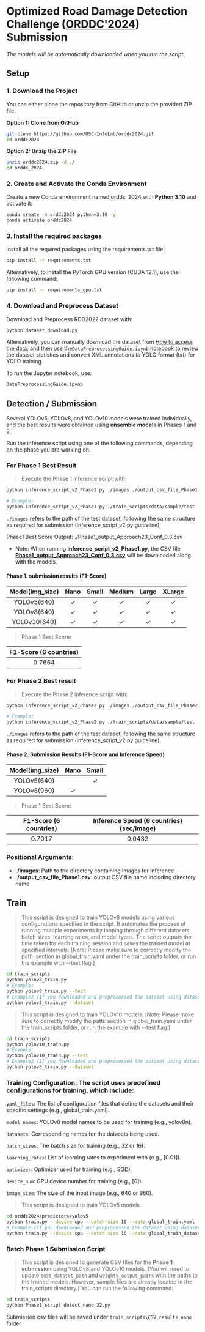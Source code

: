 # Optimized Road Damage Detection Challenge ([ORDDC'2024](https://orddc2024.sekilab.global/)) Submission

*The models will be automatically downloaded when you run the script.*

## Setup

### 1. Download the Project

You can either clone the repository from GitHub or unzip the provided ZIP file.

**Option 1: Clone from GitHub**

```bash
git clone https://github.com/USC-InfoLab/orddc2024.git
cd orddc2024
```
**Option 2: Unzip the ZIP File**

```bash
unzip orddc2024.zip -d ./
cd orddc_2024
```

### 2. Create and Activate the Conda Environment

Create a new Conda environment named orddc_2024 with **Python 3.10** and activate it:
```bash
conda create -n orddc2024 python=3.10 -y
conda activate orddc2024
```

### 3. Install the required packages

Install all the required packages using the requirements.txt file:
```bash
pip install -r requirements.txt
```
Alternatively, to install the PyTorch GPU version (CUDA 12.1), use the following command:
```bash
pip install -r requirements_gpu.txt
```

### 4. Download and Preprocess Dataset

Download and Preprocess RDD2022 dataset with:
```bash
python dataset_download.py
```
Alternatively, you can manually download the dataset from [How to access the data](https://figshare.com/articles/dataset/RDD2022_-_The_multi-national_Road_Damage_Dataset_released_through_CRDDC_2022/21431547/1), and then use the`DataPreprocessingGuide.ipynb` notebook to review the dataset statistics and convert XML annotations to YOLO format (txt) for YOLO training.

To run the Jupyter notebook, use:
```bash
DataPreprocessingGuide.ipynb
```


## Detection / Submission

Several YOLOv5, YOLOv8, and YOLOv10 models were trained individually, 
and the best results were obtained using **ensemble model**s in Phases 1 and 2.

Run the inference script using one of the following commands, depending on the phase you are working on.

### For Phase 1 Best Result
> Execute the Phase 1 inference script with:
```bash
python inference_script_v2_Phase1.py ./images ./output_csv_file_Phase1.csv

# Example:
python inference_script_v2_Phase1.py ./train_scripts/data/sample/test ./output_csv_file_Phase1.csv
```
`./images` refers to the path of the test dataset, following the same structure as required for submission (inference_script_v2.py guideline)

Phase1 Best Score Output: ./Phase1_output_Approach23_Conf_0.3.csv
* Note: When running **inference_script_v2_Phase1.py**, the CSV file **[Phase1_output_Approach23_Conf_0.3.csv](https://drive.google.com/file/d/1a-SuWHjl0WF_upPrHoaP_7UGwq0Qwwe3/view?usp=sharing)** will be downloaded along with the models.

#### Phase 1. submission results (F1-Score)
| Model(img_size)      | Nano | Small | Medium | Large | XLarge |
|:------------:|:------:|:-------:|:--------:|:-------:|:--------:|
| YOLOv5(640)     |  ✓   |   ✓   |   ✓    |   ✓   |   ✓    |
| YOLOv8(640)     |  ✓   |   ✓   |   ✓    |   ✓   |   ✓    |
| YOLOv10(640)    |  ✓   |   ✓   |   ✓    |   ✓   |   ✓    |
> Phase 1 Best Score:

| F1-Score (6 countries)  |
|:-----------------------:|
|0.7664                   |

### For Phase 2 Best result
> Execute the Phase 2 inference script with:
```bash
python inference_script_v2_Phase2.py ./images ./output_csv_file_Phase2.csv

# Example:
python inference_script_v2_Phase2.py ./train_scripts/data/sample/test ./output_csv_file_Phase2.csv
```
`./images` refers to the path of the test dataset, following the same structure as required for submission (inference_script_v2.py guideline)

#### Phase 2. Submission Results (F1-Score and Inference Speed)

| Model(img_size)      | Nano | Small |
|:----------:|:----:|:-----:|
| YOLOv5(640)     |      |   ✓   |
| YOLOv8(960)     |   ✓  |       |
> Phase 1 Best Score:

| F1-Score (6 countries)  | Inference Speed (6 countries) (sec/image) |
|:-----------------------:|:----------------------------------------:|
| 0.7017                  | 0.0432                                   |


### Positional Arguments:
- **./images**: Path to the directory containing images for inference
- **./output_csv_file_Phase1.csv**: output CSV file name including directory name

## Train

> This script is designed to train YOLOv8 models using various configurations specified in the script. It automates the process of running multiple experiments by looping through different datasets, batch sizes, learning rates, and model types. The script outputs the time taken for each training session and saves the trained model at specified intervals.
[Note: Please make sure to correctly modify the path: section in global_train.yaml under the train_scripts folder, or run the example with --test flag.]
```bash
cd train_scripts
python yolov8_train.py
# Example:
python yolov8_train.py --test
# Example2 (If you downloaded and preprocessed the dataset using dataset_download.py or DataPreprocessingGuide.ipynb):
python yolov8_train.py --dataset
```

> This script is designed to train YOLOv10 models.
[Note: Please make sure to correctly modify the path: section in global_train.yaml under the train_scripts folder, or run the example with --test flag.]
```bash
cd train_scripts
python yolov10_train.py
# Example:
python yolov10_train.py --test
# Example2 (If you downloaded and preprocessed the dataset using dataset_download.py or DataPreprocessingGuide.ipynb):
python yolov8_train.py --dataset
```

### Training Configuration: The script uses predefined configurations for training, which include:

`yaml_files`: The list of configuration files that define the datasets and their specific settings (e.g., global_train.yaml).

`model_names`: YOLOv8 model names to be used for training (e.g., yolov8n).

`datasets`: Corresponding names for the datasets being used.

`batch_sizes`: The batch size for training (e.g., 32 or 16).

`learning_rates`: List of learning rates to experiment with (e.g., [0.01]).

`optimizer`: Optimizer used for training (e.g., SGD).

`device_num`: GPU device number for training (e.g., [0]).

`image_size`: The size of the input image (e.g., 640 or 960).

> This script is designed to train YOLOv5 models.

```bash
cd orddc2024/predictors/yolov5
python train.py --device cpu --batch-size 16 --data global_train.yaml --img 640 --cfg models/yolov5n_GlobalAB.yaml --weights weights/yolov5n.pt --name yolov5n_640_16 --epochs 200 --optimizer SGD
# Example (If you downloaded and preprocessed the dataset using dataset_download.py or DataPreprocessingGuide.ipynb):
python train.py --device cpu --batch-size 16 --data global_train_dataset.yaml --img 640 --cfg models/yolov5n_GlobalAB.yaml --weights weights/yolov5n.pt --name yolov5n_640_16 --epochs 200 --optimizer SGD
```



### Batch Phase 1 Submission Script
> This script is designed to generate CSV files for the **Phase 1 submission** using YOLOv8 and YOLOv10 models.
(You will need to update `test_dataset_path` and `weights_output_pairs` with the paths to the trained models. However, sample files are already located in the train_scripts directory.)
You can run the following command:
```bash
cd train_scripts
python Phase1_script_detect_nano_32.py
```
Submission csv files will be saved under `train_scripts\CSV_results_nano` folder

